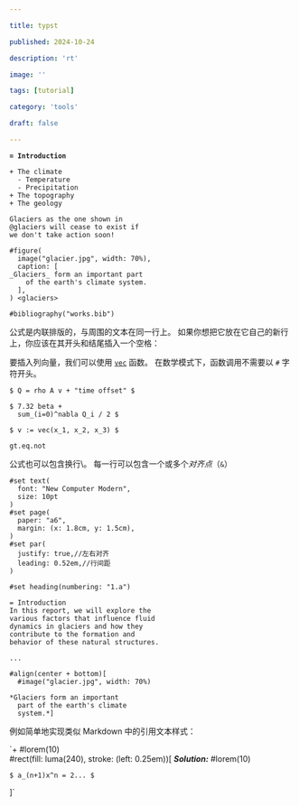 ```yaml
---

title: typst

published: 2024-10-24

description: 'rt'

image: ''

tags: [tutorial]

category: 'tools'

draft: false 

---
```


**`= Introduction`**

```
+ The climate
  - Temperature
  - Precipitation
+ The topography
+ The geology
```

```
Glaciers as the one shown in
@glaciers will cease to exist if
we don't take action soon!

#figure(
  image("glacier.jpg", width: 70%),
  caption: [
_Glaciers_ form an important part
    of the earth's climate system.
  ],
) <glaciers>
```

```
#bibliography("works.bib")

```

公式是内联排版的，与周围的文本在同一行上。 如果你想把它放在它自己的新行上，你应该在其开头和结尾插入一个空格：

要插入列向量，我们可以使用 [`vec`](https://typst-doc-cn.github.io/docs/reference/math/vec/) 函数。 在数学模式下，函数调用不需要以 `#` 字符开头。

```
$ Q = rho A v + "time offset" $

$ 7.32 beta +
  sum_(i=0)^nabla Q_i / 2 $

$ v := vec(x_1, x_2, x_3) $

gt.eq.not
```

公式也可以包含换行\。 每一行可以包含一个或多个*对齐点*（`&`）

```
#set text(
  font: "New Computer Modern",
  size: 10pt
)
#set page(
  paper: "a6",
  margin: (x: 1.8cm, y: 1.5cm),
)
#set par(
  justify: true,//左右对齐
  leading: 0.52em,//行间距
)

#set heading(numbering: "1.a")

= Introduction
In this report, we will explore the
various factors that influence fluid
dynamics in glaciers and how they
contribute to the formation and
behavior of these natural structures.

...

#align(center + bottom)[
  #image("glacier.jpg", width: 70%)

*Glaciers form an important
  part of the earth's climate
  system.*]
```

例如简单地实现类似 Markdown 中的引用文本样式：

`+ #lorem(10) \
  #rect(fill: luma(240), stroke: (left: 0.25em))[
    ***Solution:*** #lorem(10)

    $ a_(n+1)x^n = 2... $
  ]`